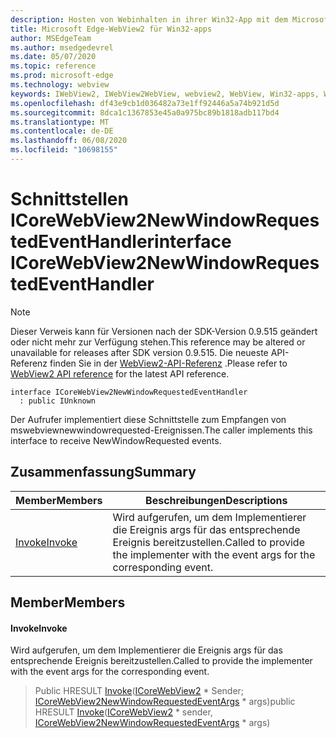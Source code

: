 ```yaml
---
description: Hosten von Webinhalten in ihrer Win32-App mit dem Microsoft Edge WebView2-Steuerelement
title: Microsoft Edge-WebView2 für Win32-apps
author: MSEdgeTeam
ms.author: msedgedevrel
ms.date: 05/07/2020
ms.topic: reference
ms.prod: microsoft-edge
ms.technology: webview
keywords: IWebView2, IWebView2WebView, webview2, WebView, Win32-apps, Win32, Edge, ICoreWebView2, ICoreWebView2Controller, Browser-Steuerelement, Edge-HTML
ms.openlocfilehash: df43e9cb1d036482a73e1ff92446a5a74b921d5d
ms.sourcegitcommit: 8dca1c1367853e45a0a975bc89b1818adb117bd4
ms.translationtype: MT
ms.contentlocale: de-DE
ms.lasthandoff: 06/08/2020
ms.locfileid: "10698155"
---
```

# <span data-ttu-id="8868b-104">Schnittstellen ICoreWebView2NewWindowRequestedEventHandler</span><span class="sxs-lookup"><span data-stu-id="8868b-104">interface ICoreWebView2NewWindowRequestedEventHandler</span></span> 

> [!NOTE]
> <span data-ttu-id="8868b-105">Dieser Verweis kann für Versionen nach der SDK-Version 0.9.515 geändert oder nicht mehr zur Verfügung stehen.</span><span class="sxs-lookup"><span data-stu-id="8868b-105">This reference may be altered or unavailable for releases after SDK version 0.9.515.</span></span> <span data-ttu-id="8868b-106">Die neueste API-Referenz finden Sie in der [WebView2-API-Referenz](../../../webview2-api-reference.md) .</span><span class="sxs-lookup"><span data-stu-id="8868b-106">Please refer to [WebView2 API reference](../../../webview2-api-reference.md) for the latest API reference.</span></span>

```
interface ICoreWebView2NewWindowRequestedEventHandler
  : public IUnknown
```

<span data-ttu-id="8868b-107">Der Aufrufer implementiert diese Schnittstelle zum Empfangen von mswebviewnewwindowrequested-Ereignissen.</span><span class="sxs-lookup"><span data-stu-id="8868b-107">The caller implements this interface to receive NewWindowRequested events.</span></span>

## <span data-ttu-id="8868b-108">Zusammenfassung</span><span class="sxs-lookup"><span data-stu-id="8868b-108">Summary</span></span>

 <span data-ttu-id="8868b-109">Member</span><span class="sxs-lookup"><span data-stu-id="8868b-109">Members</span></span>                        | <span data-ttu-id="8868b-110">Beschreibungen</span><span class="sxs-lookup"><span data-stu-id="8868b-110">Descriptions</span></span>
--------------------------------|---------------------------------------------
[<span data-ttu-id="8868b-111">Invoke</span><span class="sxs-lookup"><span data-stu-id="8868b-111">Invoke</span></span>](#invoke) | <span data-ttu-id="8868b-112">Wird aufgerufen, um dem Implementierer die Ereignis args für das entsprechende Ereignis bereitzustellen.</span><span class="sxs-lookup"><span data-stu-id="8868b-112">Called to provide the implementer with the event args for the corresponding event.</span></span>

## <span data-ttu-id="8868b-113">Member</span><span class="sxs-lookup"><span data-stu-id="8868b-113">Members</span></span>

#### <span data-ttu-id="8868b-114">Invoke</span><span class="sxs-lookup"><span data-stu-id="8868b-114">Invoke</span></span> 

<span data-ttu-id="8868b-115">Wird aufgerufen, um dem Implementierer die Ereignis args für das entsprechende Ereignis bereitzustellen.</span><span class="sxs-lookup"><span data-stu-id="8868b-115">Called to provide the implementer with the event args for the corresponding event.</span></span>

> <span data-ttu-id="8868b-116">Public HRESULT [Invoke](#invoke)([ICoreWebView2](icorewebview2.md) \* Sender; [ICoreWebView2NewWindowRequestedEventArgs](icorewebview2newwindowrequestedeventargs.md) \* args)</span><span class="sxs-lookup"><span data-stu-id="8868b-116">public HRESULT [Invoke](#invoke)([ICoreWebView2](icorewebview2.md) \* sender, [ICoreWebView2NewWindowRequestedEventArgs](icorewebview2newwindowrequestedeventargs.md) \* args)</span></span>

